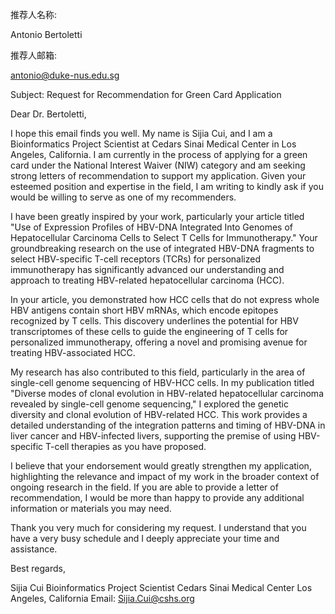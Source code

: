 
推荐人名称:


Antonio Bertoletti

推荐人邮箱:


antonio@duke-nus.edu.sg


Subject: Request for Recommendation for Green Card Application

Dear Dr. Bertoletti,

I hope this email finds you well. My name is Sijia Cui, and I am a Bioinformatics Project Scientist at Cedars Sinai Medical Center in Los Angeles, California. I am currently in the process of applying for a green card under the National Interest Waiver (NIW) category and am seeking strong letters of recommendation to support my application. Given your esteemed position and expertise in the field, I am writing to kindly ask if you would be willing to serve as one of my recommenders.

I have been greatly inspired by your work, particularly your article titled "Use of Expression Profiles of HBV-DNA Integrated Into Genomes of Hepatocellular Carcinoma Cells to Select T Cells for Immunotherapy." Your groundbreaking research on the use of integrated HBV-DNA fragments to select HBV-specific T-cell receptors (TCRs) for personalized immunotherapy has significantly advanced our understanding and approach to treating HBV-related hepatocellular carcinoma (HCC). 

In your article, you demonstrated how HCC cells that do not express whole HBV antigens contain short HBV mRNAs, which encode epitopes recognized by T cells. This discovery underlines the potential for HBV transcriptomes of these cells to guide the engineering of T cells for personalized immunotherapy, offering a novel and promising avenue for treating HBV-associated HCC. 

My research has also contributed to this field, particularly in the area of single-cell genome sequencing of HBV-HCC cells. In my publication titled "Diverse modes of clonal evolution in HBV-related hepatocellular carcinoma revealed by single-cell genome sequencing," I explored the genetic diversity and clonal evolution of HBV-related HCC. This work provides a detailed understanding of the integration patterns and timing of HBV-DNA in liver cancer and HBV-infected livers, supporting the premise of using HBV-specific T-cell therapies as you have proposed.

I believe that your endorsement would greatly strengthen my application, highlighting the relevance and impact of my work in the broader context of ongoing research in the field. If you are able to provide a letter of recommendation, I would be more than happy to provide any additional information or materials you may need.

Thank you very much for considering my request. I understand that you have a very busy schedule and I deeply appreciate your time and assistance.

Best regards,

Sijia Cui
Bioinformatics Project Scientist
Cedars Sinai Medical Center
Los Angeles, California
Email: Sijia.Cui@cshs.org